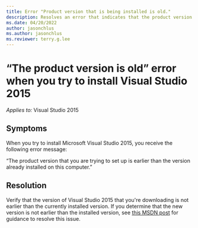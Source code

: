 ```yaml
---
title: Error "Product version that is being installed is old."
description: Resolves an error that indicates that the product version that's being installed is old.
ms.date: 04/20/2022
author: jasonchlus
ms.author: jasonchlus
ms.reviewer: terry.g.lee
---
```


# “The product version is old” error when you try to install Visual Studio 2015

_Applies to:_&nbsp;Visual Studio 2015

## Symptoms

When you try to install Microsoft Visual Studio 2015, you receive the following error message:

“The product version that you are trying to set up is earlier than the version already installed on this computer.”

## Resolution

Verify that the version of Visual Studio 2015 that you're downloading is not earlier than the currently installed version. If you determine that the new version is not earlier than the installed version, see [this MSDN post](https://social.msdn.microsoft.com/Forums/en-US/abaecb1a-2ed6-4c9d-9676-794039ba3422/visual-studio-community-2015-setup-blocked-the-product-version-that-you-are-trying-to-set-up-is?forum=vssetup) for guidance to resolve this issue.
